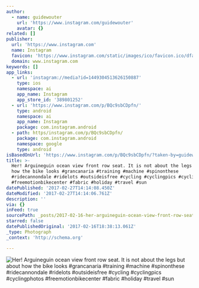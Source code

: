 ```yaml
---
author:
  - name: guidewouter
    url: 'https://www.instagram.com/guidewouter'
    avatar: {}
related: []
publisher:
  url: 'https://www.instagram.com'
  name: Instagram
  favicon: 'https://www.instagram.com/static/images/ico/favicon.ico/dfa85bb1fd63.ico'
  domain: www.instagram.com
keywords: []
app_links:
  - url: 'instagram://media?id=1449304513626150887'
    type: ios
    namespace: ai
    app_name: Instagram
    app_store_id: '389801252'
  - url: 'https://www.instagram.com/p/BQc9sbCDpfn/'
    type: android
    namespace: ai
    app_name: Instagram
    package: com.instagram.android
  - path: https/instagram.com/p/BQc9sbCDpfn/
    package: com.instagram.android
    namespace: google
    type: android
isBasedOnUrl: 'https://www.instagram.com/p/BQc9sbCDpfn/?taken-by=guidewouter'
title: >-
  Her! Arguineguin ocean view front row seat. It is not about the legs but about
  how the bike looks #grancanaria #training #machine #spinonthese
  #ridecannondale #ridelots #outsideisfree #cycling #cyclingpics #cyclingphotos
  #freemotionbikecenter #fabric #holiday #travel #sun
datePublished: '2017-02-27T14:14:08.450Z'
dateModified: '2017-02-27T14:14:06.761Z'
description: ''
via: {}
inFeed: true
sourcePath: _posts/2017-02-16-her-arguineguin-ocean-view-front-row-seat-it-is-not-about.md
starred: false
datePublishedOriginal: '2017-02-16T18:38:13.061Z'
_type: Photograph
_context: 'http://schema.org'

---
```

![Her! Arguineguin ocean view front row seat. It is not about the legs but about how the bike looks #grancanaria #training #machine #spinonthese #ridecannondale #ridelots #outsideisfree #cycling #cyclingpics #cyclingphotos #freemotionbikecenter #fabric #holiday #travel #sun](https://scontent.cdninstagram.com/t51.2885-15/sh0.08/e35/p640x640/16464402_1797222383864597_5583809616283697152_n.jpg)